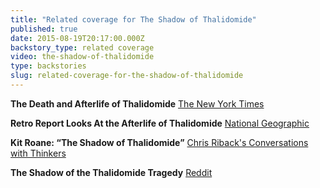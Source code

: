 ```yaml
---
title: "Related coverage for The Shadow of Thalidomide"
published: true
date: 2015-08-19T20:17:00.000Z
backstory_type: related coverage
video: the-shadow-of-thalidomide
type: backstories
slug: related-coverage-for-the-shadow-of-thalidomide
---
```


**The Death and Afterlife of Thalidomide**
[The New York Times](http://www.nytimes.com/2013/09/23/booming/the-death-and-afterlife-of-thalidomide.html?ref=booming&_r=0)

**Retro Report Looks At the Afterlife of Thalidomide**
[National Geographic](http://phenomena.nationalgeographic.com/2013/09/23/retro-report-looks-at-the-afterlife-of-thalidomide/)

**Kit Roane: “The Shadow of Thalidomide”**
[Chris Riback's Conversations with Thinkers](http://chrisriback.com/2013/09/27/retro-reports-kit-roane-the-shadow-of-thalidomide/)

**The Shadow of the Thalidomide Tragedy**
[Reddit](https://www.reddit.com/r/Documentaries/comments/3hlc7e/the_shadow_of_the_thalidomide_tragedy_2013/)

